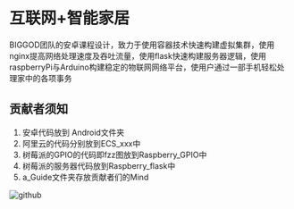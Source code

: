 # 互联网+智能家居
BIGGOD团队的安卓课程设计，致力于使用容器技术快速构建虚拟集群，使用nginx提高网络处理速度及吞吐流量，使用flask快速构建服务器逻辑，使用raspberryPi与Arduino构建稳定的物联网网络平台，使用户通过一部手机轻松处理家中的各项事务


## 贡献者须知
1. 安卓代码放到 Android文件夹
2. 阿里云的代码分别放到ECS_xxx中
3. 树莓派的GPIO的代码即fzz图放到Raspberry_GPIO中
4. 树莓派的服务器代码放到Raspberry_flask中
5. a_Guide文件夹存放贡献者们的Mind



![github](https://res.cloudinary.com/djhkiiiap/image/upload/v1551258272/arc.png)
